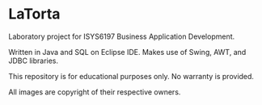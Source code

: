 # LaTorta
Laboratory project for ISYS6197 Business Application Development.

Written in Java and SQL on Eclipse IDE.
Makes use of Swing, AWT, and JDBC libraries.

This repository is for educational purposes only. No warranty is provided.

All images are copyright of their respective owners.
